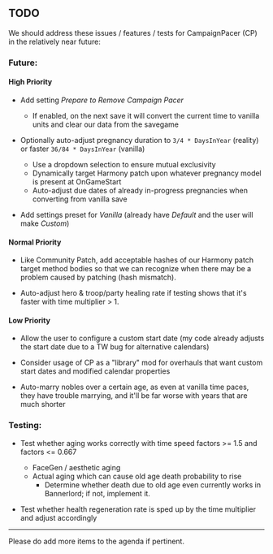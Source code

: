 ## TODO

We should address these issues / features / tests for CampaignPacer (CP) in the relatively near future:

### Future:

#### High Priority

- Add setting *Prepare to Remove Campaign Pacer*
  - If enabled, on the next save it will convert the current time to vanilla units and clear our data from the savegame

- Optionally auto-adjust pregnancy duration to `3/4 * DaysInYear` (reality) or faster `36/84 * DaysInYear` (vanilla)
  - Use a dropdown selection to ensure mutual exclusivity
  - Dynamically target Harmony patch upon whatever pregnancy model is present at OnGameStart
  - Auto-adjust due dates of already in-progress pregnancies when converting from vanilla save

- Add settings preset for *Vanilla* (already have *Default* and the user will make *Custom*)


#### Normal Priority

- Like Community Patch, add acceptable hashes of our Harmony patch target method bodies so that we can recognize when there may be a problem caused by patching (hash mismatch).

- Auto-adjust hero & troop/party healing rate if testing shows that it's faster with time multiplier > 1.


#### Low Priority

- Allow the user to configure a custom start date (my code already adjusts the start date due to a TW bug for alternative calendars)

- Consider usage of CP as a "library" mod for overhauls that want custom start dates and modified calendar properties

- Auto-marry nobles over a certain age, as even at vanilla time paces, they have trouble marrying, and it'll be far worse with years that are much shorter


### Testing:

- Test whether aging works correctly with time speed factors >= 1.5 and factors <= 0.667
  - FaceGen / aesthetic aging
  - Actual aging which can cause old age death probability to rise
    - Determine whether death due to old age even currently works in Bannerlord; if not, implement it.

- Test whether health regeneration rate is sped up by the time multiplier and adjust accordingly

---

Please do add more items to the agenda if pertinent.
